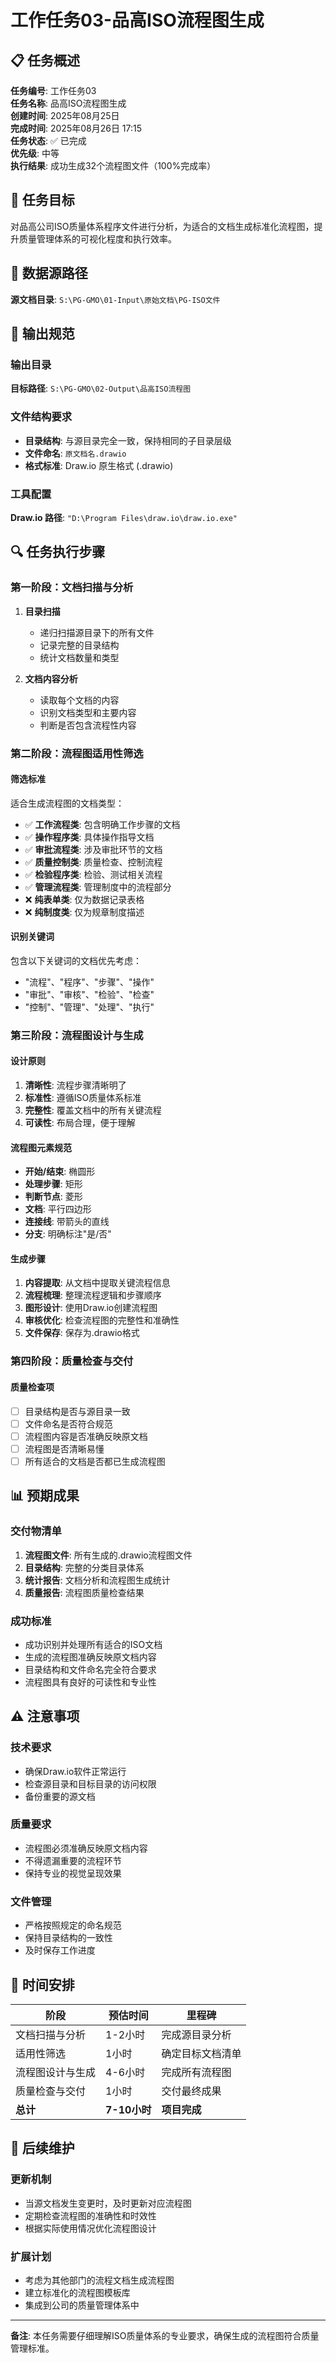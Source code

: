 # 工作任务03-品高ISO流程图生成

## 📋 任务概述

**任务编号**: 工作任务03  
**任务名称**: 品高ISO流程图生成  
**创建时间**: 2025年08月25日  
**完成时间**: 2025年08月26日 17:15  
**任务状态**: ✅ 已完成  
**优先级**: 中等  
**执行结果**: 成功生成32个流程图文件（100%完成率）  

## 🎯 任务目标

对品高公司ISO质量体系程序文件进行分析，为适合的文档生成标准化流程图，提升质量管理体系的可视化程度和执行效率。

## 📂 数据源路径

**源文档目录**: `S:\PG-GMO\01-Input\原始文档\PG-ISO文件`

## 📁 输出规范

### 输出目录
**目标路径**: `S:\PG-GMO\02-Output\品高ISO流程图`

### 文件结构要求
- **目录结构**: 与源目录完全一致，保持相同的子目录层级
- **文件命名**: `原文档名.drawio`
- **格式标准**: Draw.io 原生格式 (.drawio)

### 工具配置
**Draw.io 路径**: `"D:\Program Files\draw.io\draw.io.exe"`

## 🔍 任务执行步骤

### 第一阶段：文档扫描与分析
1. **目录扫描**
   - 递归扫描源目录下的所有文件
   - 记录完整的目录结构
   - 统计文档数量和类型

2. **文档内容分析**
   - 读取每个文档的内容
   - 识别文档类型和主要内容
   - 判断是否包含流程性内容

### 第二阶段：流程图适用性筛选

#### 筛选标准
适合生成流程图的文档类型：
- ✅ **工作流程类**: 包含明确工作步骤的文档
- ✅ **操作程序类**: 具体操作指导文档
- ✅ **审批流程类**: 涉及审批环节的文档  
- ✅ **质量控制类**: 质量检查、控制流程
- ✅ **检验程序类**: 检验、测试相关流程
- ✅ **管理流程类**: 管理制度中的流程部分
- ❌ **纯表单类**: 仅为数据记录表格
- ❌ **纯制度类**: 仅为规章制度描述

#### 识别关键词
包含以下关键词的文档优先考虑：
- "流程"、"程序"、"步骤"、"操作"
- "审批"、"审核"、"检验"、"检查"
- "控制"、"管理"、"处理"、"执行"

### 第三阶段：流程图设计与生成

#### 设计原则
1. **清晰性**: 流程步骤清晰明了
2. **标准性**: 遵循ISO质量体系标准
3. **完整性**: 覆盖文档中的所有关键流程
4. **可读性**: 布局合理，便于理解

#### 流程图元素规范
- **开始/结束**: 椭圆形
- **处理步骤**: 矩形
- **判断节点**: 菱形
- **文档**: 平行四边形
- **连接线**: 带箭头的直线
- **分支**: 明确标注"是/否"

#### 生成步骤
1. **内容提取**: 从文档中提取关键流程信息
2. **流程梳理**: 整理流程逻辑和步骤顺序
3. **图形设计**: 使用Draw.io创建流程图
4. **审核优化**: 检查流程图的完整性和准确性
5. **文件保存**: 保存为.drawio格式

### 第四阶段：质量检查与交付

#### 质量检查项
- [ ] 目录结构是否与源目录一致
- [ ] 文件命名是否符合规范
- [ ] 流程图内容是否准确反映原文档
- [ ] 流程图是否清晰易懂
- [ ] 所有适合的文档是否都已生成流程图

## 📊 预期成果

### 交付物清单
1. **流程图文件**: 所有生成的.drawio流程图文件
2. **目录结构**: 完整的分类目录体系
3. **统计报告**: 文档分析和流程图生成统计
4. **质量报告**: 流程图质量检查结果

### 成功标准
- 成功识别并处理所有适合的ISO文档
- 生成的流程图准确反映原文档内容
- 目录结构和文件命名完全符合要求
- 流程图具有良好的可读性和专业性

## ⚠️ 注意事项

### 技术要求
- 确保Draw.io软件正常运行
- 检查源目录和目标目录的访问权限
- 备份重要的源文档

### 质量要求
- 流程图必须准确反映原文档内容
- 不得遗漏重要的流程环节
- 保持专业的视觉呈现效果

### 文件管理
- 严格按照规定的命名规范
- 保持目录结构的一致性
- 及时保存工作进度

## 📅 时间安排

| 阶段 | 预估时间 | 里程碑 |
|------|----------|--------|
| 文档扫描与分析 | 1-2小时 | 完成源目录分析 |
| 适用性筛选 | 1小时 | 确定目标文档清单 |
| 流程图设计与生成 | 4-6小时 | 完成所有流程图 |
| 质量检查与交付 | 1小时 | 交付最终成果 |
| **总计** | **7-10小时** | **项目完成** |

## 🔄 后续维护

### 更新机制
- 当源文档发生变更时，及时更新对应流程图
- 定期检查流程图的准确性和时效性
- 根据实际使用情况优化流程图设计

### 扩展计划
- 考虑为其他部门的流程文档生成流程图
- 建立标准化的流程图模板库
- 集成到公司的质量管理体系中

---

**备注**: 本任务需要仔细理解ISO质量体系的专业要求，确保生成的流程图符合质量管理标准。